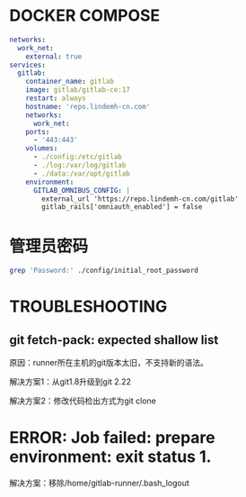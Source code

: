 # DOCKER COMPOSE
```yml
networks:
  work_net:
    external: true
services:
  gitlab:
    container_name: gitlab
    image: gitlab/gitlab-ce:17
    restart: always
    hostname: 'repo.lindemh-cn.com'
    networks:
      work_net:
    ports:
      - '443:443'
    volumes:
      - ./config:/etc/gitlab
      - ./log:/var/log/gitlab
      - ./data:/var/opt/gitlab
    environment:
      GITLAB_OMNIBUS_CONFIG: |
        external_url 'https://repo.lindemh-cn.com/gitlab'
        gitlab_rails['omniauth_enabled'] = false
```

# 管理员密码

```bash
grep 'Password:' ./config/initial_root_password
```

# TROUBLESHOOTING

## git fetch-pack: expected shallow list

原因：runner所在主机的git版本太旧，不支持新的语法。

解决方案1：从git1.8升级到git 2.22

解决方案2：修改代码检出方式为git clone

# ERROR: Job failed: prepare environment: exit status 1.

解决方案：移除/home/gitlab-runner/.bash_logout